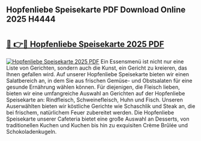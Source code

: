 ## Hopfenliebe Speisekarte PDF Download Online 2025 H4444

# <h2><a href="http://gcacpx5.nevu.top/?p=Hopfenliebe+Speisekarte">🔗 👉🔴 Hopfenliebe Speisekarte 2025 PDF</a></h2>

[![Hopfenliebe Speisekarte 2025 PDF](https://i.imgur.com/dBaPXMq.png)](http://gcacpx5.nevu.top/?p=Hopfenliebe+Speisekarte)
Ein Essensmenü ist nicht nur eine Liste von Gerichten, sondern auch die Kunst, ein Gericht zu kreieren, das Ihnen gefallen wird. Auf unserer Hopfenliebe Speisekarte bieten wir einen Salatbereich an, in dem Sie aus frischen Gemüse- und Obstsalaten für eine gesunde Ernährung wählen können. Für diejenigen, die Fleisch lieben, bieten wir eine umfangreiche Auswahl an Gerichten auf der Hopfenliebe Speisekarte an: Rindfleisch, Schweinefleisch, Huhn und Fisch. Unseren Auserwählten bieten wir köstliche Gerichte wie Schaschlik und Steak an, die bei frischem, natürlichem Feuer zubereitet werden. Die Hopfenliebe Speisekarte unserer Cafeteria bietet eine große Auswahl an Desserts, von traditionellen Kuchen und Kuchen bis hin zu exquisiten Crème Brûlée und Schokoladenkugeln.
